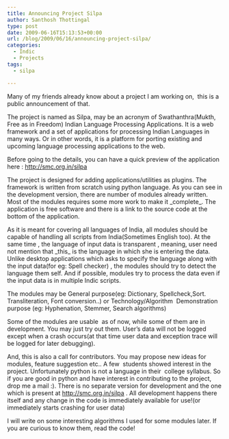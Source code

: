 ```yaml
---
title: Announcing Project Silpa
author: Santhosh Thottingal
type: post
date: 2009-06-16T15:13:53+00:00
url: /blog/2009/06/16/announcing-project-silpa/
categories:
  - Indic
  - Projects
tags:
  - silpa

---
```

Many of my friends already know about a project I am working on,  this is a public announcement of that.

The project is named as Silpa, may be an acronym of Swathanthra(Mukth, Free as in Freedom) Indian Language Processing Applications. It is a web framework and a set of applications for processing Indian Languages in many ways. Or in other words, it is a platform for porting existing and upcoming language processing applications to the web.

Before going to the details, you can have a quick preview of the application here : <a href="http://smc.org.in/silpa" target="_blank">http://smc.org.in/silpa</a>

The project is designed for adding applications/utilities as plugins. The framework is written from scratch using python language. As you can see in the development version, there are number of modules already written.  Most of the modules requires some more work to make it \_complete\_. The application is free software and there is a link to the source code at the bottom of the application.

As it is meant for covering all languages of India, all modules should be capable of handling all scripts from India(Sometimes English too). At the same time , the language of input data is transparent , meaning, user need not mention that \_this\_ is the language in which she is entering the data. Unlike desktop applications which asks to specify the language along with the input data(for eg: Spell checker) , the modules should try to detect the language them self. And if possible, modules try to process the data even if the input data is in multiple Indic scripts.

The modules may be General purpose(eg: Dictionary, Spellcheck,Sort. Transliteration, Font conversion..) or Technology/Algorithm  Demonstration purpose (eg: Hyphenation, Stemmer, Search algorithms)

Some of the modules are usable  as of now, while some of them are in development. You may just try out them. User&#8217;s data will not be logged  except when a crash occurs(at that time user data and exception trace will be logged for later debugging).

And, this is also a call for contributors. You may propose new ideas for modules, feature suggestion etc.. A few  students showed interest in the project. Unfortunately python is not a language in their  college syllabus. So if you are good in python and have interest in contributing to the project, drop me a mail :). There is no separate version for development and the one which is present at http://smc.org.in/silpa . All development happens there itself and any change in the code is immediately available for use!(or immediately starts crashing for user data)

I will write on some interesting algorithms I used for some modules later. If you are curious to know them, read the code!